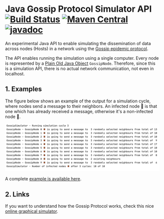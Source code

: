 # Java Gossip Protocol Simulator API [![Build Status](https://github.com/manoelcampos/java-gossip-simulator/actions/workflows/maven.yml/badge.svg)](https://github.com/manoelcampos/java-gossip-simulator/actions/workflows/maven.yml) [![Maven Central](https://img.shields.io/maven-central/v/com.manoelcampos/gossip-simulator.svg?label=Maven%20Central)](https://search.maven.org/search?q=g:%22com.manoelcampos%22%20AND%20a:%22gossip-simulator%22) [![javadoc](https://javadoc.io/badge2/com.manoelcampos/gossip-simulator/javadoc.svg)](https://javadoc.io/doc/com.manoelcampos/gossip-simulator)

An experimental Java API to enable simulating the dissemination of data
across nodes (Hosts) in a network using the [Gossip epidemic protocol](https://en.wikipedia.org/wiki/Gossip_protocol).

The API enables running the simulation using a single computer.
Every node is represented by a [Plain Old Java Object](https://en.wikipedia.org/wiki/Plain_old_Java_object) `GossipNode`.
Therefore, since this is a simulation API, there is no actual
network communication, not even in localhost.

## 1. Examples

The figure below shows an example of the output for a simulation cycle,
where nodes send a message to their neighbors.
An infected node 🐞 is that one which has already received a message,
otherwise it's a non-infected node 💚.

![Simulation Results](results.png)

A complete [example is available here](src/main/java/com/manoelcampos/gossipsimulator/examples/GossipSimulatorExample1.java).

## 2. Links

If you want to understand how the Gossip Protocol works, check this
nice [online graphical simulator](https://flopezluis.github.io/gossip-simulator/).
